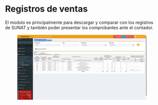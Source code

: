 # Registros de ventas

El modulo es principalmente para descargar y comparar con los registros de SUNAT  y también poder presentar los comprobantes ante el contador.

<figure><img src="../../../.gitbook/assets/image (74).png" alt=""><figcaption></figcaption></figure>
